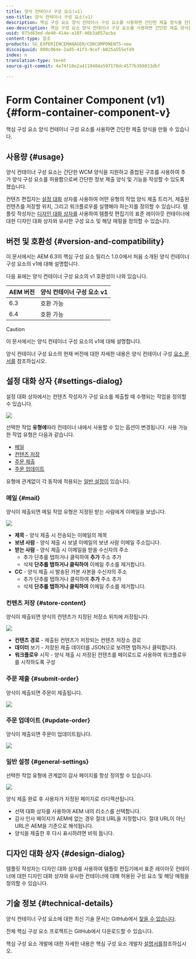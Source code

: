 ```yaml
---
title: 양식 컨테이너 구성 요소(v1)
seo-title: 양식 컨테이너 구성 요소(v1)
description: 핵심 구성 요소 양식 컨테이너 구성 요소를 사용하면 간단한 제출 양식을 만들 수 있습니다.
seo-description: 핵심 구성 요소 양식 컨테이너 구성 요소를 사용하면 간단한 제출 양식을 만들 수 있습니다.
uuid: 075d83ed-de40-414e-a18f-46b3a857acba
content-type: 참조
products: SG_EXPERIENCEMANAGER/CORCOMPONENTS-new
discoiquuid: 800c064e-2ad5-41f3-9cef-b025a555efd9
index: n
translation-type: tm+mt
source-git-commit: 4e74f10e2a4119484a597178dc4577b399833dbf

---
```



# Form Container Component (v1){#form-container-component-v}

핵심 구성 요소 양식 컨테이너 구성 요소를 사용하면 간단한 제출 양식을 만들 수 있습니다.

## 사용량 {#usage}

양식 컨테이너 구성 요소는 간단한 WCM 양식을 지원하고 중첩된 구조를 사용하여 추가 양식 구성 요소를 허용함으로써 간단한 정보 제출 양식 및 기능을 작성할 수 있도록 했습니다.

컨텐츠 편집자는 [설정 대화](form-container-v1.md#main-pars_title) 상자를 사용하여 어떤 유형의 작업 양식 제출 트리거, 제출된 컨텐츠를 저장할 위치, 그리고 워크플로우를 실행해야 하는지를 정의할 수 있습니다. 템플릿 작성자는 [디자인 대화 상자를](form-container-v1.md#main-pars_title_1995166862) 사용하여 템플릿 편집기의 [](https://helpx.adobe.com/experience-manager/6-4/sites/authoring/using/templates.html#main-pars_title_1754153843)표준 레이아웃 컨테이너에 대한 디자인 대화 상자와 유사한 구성 요소 및 해당 매핑을 정의할 수 있습니다.

## 버전 및 호환성 {#version-and-compatibility}

이 문서에서는 AEM 6.3의 핵심 구성 요소 릴리스 1.0.0에서 처음 소개된 양식 컨테이너 구성 요소의 v1에 대해 설명합니다.

다음 표에는 양식 컨테이너 구성 요소의 v1 호환성이 나와 있습니다.

| AEM 버전 | 양식 컨테이너 구성 요소 v1 |
|--- |--- |
| 6.3 | 호환 가능 |
| 6.4 | 호환 가능 |

>[!CAUTION]
>
>이 문서에서는 양식 컨테이너 구성 요소의 v1에 대해 설명합니다.
>
>양식 컨테이너 구성 요소의 현재 버전에 대한 자세한 내용은 양식 컨테이너 구성 [요소 문서를](form-container.md) 참조하십시오.

## 설정 대화 상자 {#settings-dialog}

설정 대화 상자에서는 컨텐츠 작성자가 구성 요소를 제출할 때 수행되는 작업을 정의할 수 있습니다.

![](assets/chlimage_1.png)

선택한 작업 **유형에**&#x200B;따라 컨테이너 내에서 사용할 수 있는 옵션이 변경됩니다. 사용 가능한 작업 유형은 다음과 같습니다.

* [메일](form-container-v1.md#main-pars_title_966511656)
* [컨텐츠 저장](form-container-v1.md#main-pars_title_2065985840)
* [주문 제출](form-container-v1.md#main-pars_title_686874527)
* [주문 업데이트](form-container-v1.md#main-pars_title_410109286)

유형에 관계없이 각 동작에 적용되는 [일반 설정이](form-container-v1.md#main-pars_title_375403046) 있습니다.

### 메일 {#mail}

양식이 제출되면 메일 작업 유형은 지정된 받는 사람에게 이메일을 보냅니다.

![](assets/chlimage_1-1.png)

* **제목** - 양식 제출 시 전송되는 이메일의 제목
* **보낸 사람** - 양식 제출 시 보낼 이메일의 보낸 사람 이메일 주소입니다.
* **받는 사람** - 양식 제출 시 이메일을 받을 수신자의 주소
   * 추가 단추를 탭하거나 클릭하여 **추가** 주소 추가
   * 삭제 **단추를 탭하거나 클릭하여** 이메일 주소를 제거합니다.
* **CC** - 양식 제출 시 발송된 카본 사본을 수신자의 주소
   * 추가 단추를 탭하거나 클릭하여 **추가** 주소 추가
   * 삭제 **단추를 탭하거나 클릭하여** 이메일 주소를 제거합니다.

### 컨텐츠 저장 {#store-content}

양식이 제출되면 양식의 컨텐츠가 지정된 저장소 위치에 저장됩니다.

![](assets/chlimage_1-2.png)

* **컨텐츠 경로** - 제출된 컨텐츠가 저장되는 컨텐츠 저장소 경로
* **데이터** 보기 - 저장된 제출 데이터를 JSON으로 보려면 탭하거나 클릭합니다.
* **워크플로우** 시작 - 양식 제출 시 저장된 컨텐츠를 페이로드로 사용하여 워크플로우를 시작하도록 구성

### 주문 제출 {#submit-order}

양식이 제출되면 주문이 제출됩니다.

![](assets/chlimage_1-3.png)

### 주문 업데이트 {#update-order}

양식이 제출되면 주문이 업데이트됩니다.

![](assets/chlimage_1-4.png)

### 일반 설정 {#general-settings}

선택한 작업 유형에 관계없이 감사 페이지를 항상 정의할 수 있습니다.

![](assets/chlimage_1-5.png)

양식 제출 완료 후 사용자가 지정된 페이지로 리디렉션됩니다.

* 선택 대화 상자를 사용하여 AEM 내의 리소스를 선택합니다.
* 감사 인사 페이지가 AEM에 없는 경우 절대 URL을 지정합니다. 절대 URL이 아닌 URL은 AEM을 기준으로 해석됩니다.
* 양식을 제출한 후 다시 표시하려면 비워 둡니다.

## 디자인 대화 상자 {#design-dialog}

템플릿 작성자는 디자인 대화 상자를 사용하여 템플릿 편집기에서 [](https://helpx.adobe.com/experience-manager/6-4/sites/authoring/using/templates.html#main-pars_title_1754153843)표준 레이아웃 컨테이너에 대한 디자인 대화 상자와 유사한 컨테이너에 대해 허용된 구성 요소 및 해당 매핑을 정의할 수 있습니다.

## 기술 정보 {#technical-details}

양식 컨테이너 구성 요소에 대한 최신 기술 문서는 GitHub에서 [찾을 수 있습니다](https://github.com/adobe/aem-core-wcm-components/tree/master/content/src/content/jcr_root/apps/core/wcm/components/form/container/v1/container).

전체 핵심 구성 요소 프로젝트는 GitHub에서 다운로드할 수 있습니다.

핵심 구성 요소 개발에 대한 자세한 내용은 핵심 구성 요소 개발자 [설명서를](developing.md)참조하십시오.
